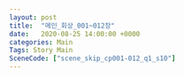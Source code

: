 ```yaml
---
layout: post
title:  "메인_회상_001~012장"
date:   2020-08-25 14:00:00 +0000
categories: Main
Tags: Story Main
SceneCode: ["scene_skip_cp001-012_q1_s10"]
---
```

